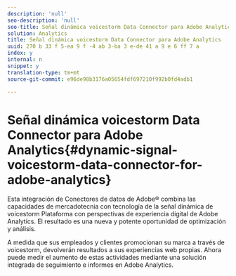 ```yaml
---
description: 'null'
seo-description: 'null'
seo-title: Señal dinámica voicestorm Data Connector para Adobe Analytics
solution: Analytics
title: Señal dinámica voicestorm Data Connector para Adobe Analytics
uuid: 270 b 33 f 5-ea 9 f -4 ab 3-ba 3 e-de 41 a 9 e 6 ff 7 a
index: y
internal: n
snippet: y
translation-type: tm+mt
source-git-commit: e96de98b3176a05654fdf697210f992b0fd4adb1

---
```



# Señal dinámica voicestorm Data Connector para Adobe Analytics{#dynamic-signal-voicestorm-data-connector-for-adobe-analytics}

Esta integración de Conectores de datos de Adobe® combina las capacidades de mercadotecnia con tecnología de la señal dinámica de voicestorm Plataforma con perspectivas de experiencia digital de Adobe Analytics. El resultado es una nueva y potente oportunidad de optimización y análisis.

A medida que sus empleados y clientes promocionan su marca a través de voicestorm, devolverán resultados a sus experiencias web propias. Ahora puede medir el aumento de estas actividades mediante una solución integrada de seguimiento e informes en Adobe Analytics.
